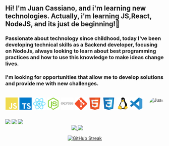 ## Hi! I'm Juan Cassiano, and i'm learning new technologies. Actually, i'm learning JS,React, NodeJS, and its just de beginning!🚀

### Passionate about technology since childhood, today I've been developing technical skills as a Backend developer, focusing on NodeJs, always looking to learn about best programming practices and how to use this knowledge to make ideas change lives.

### I'm looking for opportunities that allow me to develop solutions and provide me with new challenges.

<div style="display: inline_block"><br>
  <img align="center" alt="Javascript" height="40" width="40" src="https://raw.githubusercontent.com/devicons/devicon/master/icons/javascript/javascript-plain.svg">
  <img align="center" alt="Typescript" height="40" width="40" src="https://raw.githubusercontent.com/devicons/devicon/master/icons/typescript/typescript-plain.svg">
  <img align="center" alt="React" height="40" width="40" src="https://raw.githubusercontent.com/devicons/devicon/master/icons/react/react-original.svg">
  <img align="center" alt="NodeJS" height="40" width="40" src="https://github.com/devicons/devicon/blob/master/icons/nodejs/nodejs-original.svg">
  <img align="center" alt="Express" height=40" width="40" src="https://raw.githubusercontent.com/devicons/devicon/master/icons/express/express-original-wordmark.svg"/>
  <img align="center" alt="Git" height="40" width="40" src="https://github.com/devicons/devicon/blob/master/icons/git/git-original.svg">
  <img align="center" alt="HTML" height="40" width="40" src="https://github.com/devicons/devicon/blob/master/icons/html5/html5-original.svg">
  <img align="center" alt="CSS" height="40" width="40" src="https://github.com/devicons/devicon/blob/master/icons/css3/css3-original.svg">
  <img align="center" alt="Linux" height="40" width="40" src="https://github.com/devicons/devicon/blob/master/icons/linux/linux-original.svg">
  <img align="center" alt="VsCode" height="40" width="40" src="https://github.com/devicons/devicon/blob/master/icons/vscode/vscode-original.svg">
  <img align="right" alt="Juan" height="100" style="border-radius:50px" src="https://github.com/juancassiano/private_photos/blob/main/Design%20sem%20nome.gif">
</div>

##

<div> 
 <a href="https://bit.ly/3zmaiAS" target="_blank"><img src="https://img.shields.io/badge/WhatsApp-25D366?style=for-the-badge&logo=whatsapp&logoColor=white" target="_blank"></a> 
  <a href="mailto:juancassiano@hotmail.com"><img src="https://img.shields.io/badge/Microsoft_Outlook-0078D4?style=for-the-badge&logo=microsoft-outlook&logoColor=white" target="_blank"></a>
   <a href="https://www.linkedin.com/in/juan-cassiano/" target="_blank"><img src="https://img.shields.io/badge/-LinkedIn-%230077B5?style=for-the-badge&logo=linkedin&logoColor=white" target="_blank"></a> 
  
 </div>
  
  
<div align="center">
  
  <a href="https://github.com/juancassiano">
    <img height="180em" src="https://github-readme-stats.vercel.app/api?username=juancassiano&show_icons=true&theme=tokyonight&include_all_commits=true&    count_private=true"/>
    <img height="180em" src="https://github-readme-stats.vercel.app/api/top-langs/?username=juancassiano&layout=compact&langs_count=7&theme=tokyonight"/>
    
   [![GitHub Streak](http://github-readme-streak-stats.herokuapp.com?user=juancassiano&theme=tokyonight&hide_border=true&date_format=M%20j%5B%2C%20Y%5D)](https://git.io/streak-stats)

</div>
